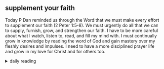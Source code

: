 ## supplement your faith

Today P Dan reminded us through the Word that we must make every effort to supplement our faith (2 Peter 1:5-8). We must urgently do all that we can to supply, furnish, grow, and strengthen our faith. I have to be more careful about what I watch, listen to, read, and fill my mind with. I must continually grow in knowledge by reading the word of God and gain mastery over my fleshly desires and impulses. I need to have a more disciplined prayer life and grow in my love for Christ and for others too.

<details markdown="1">
<summary>daily reading</summary>

| {{ page.date | date: "%B %-d, %Y" }} |
| :-------------: |
| [Josh. 8; Ps. 139; Jer. 2; Matt. 16]({% link _Bible/Bible-year-1.md %}) |
| [BC 14-15; HC 40-44; CD II: Art. 4-7]({% link _three_forms/three-forms-month-1.md %}) |
| [The Apostles' Creed](https://threeforms.org/the-apostles-creed/) |

</details>